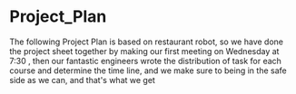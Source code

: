 # Project_Plan
The following Project Plan is based on restaurant robot, so we have done the project sheet together by making our first meeting on Wednesday at 7:30 , then our fantastic engineers wrote the distribution of task for each course and determine the time line, and we make sure to being in the safe side as we can, and that's what we get
